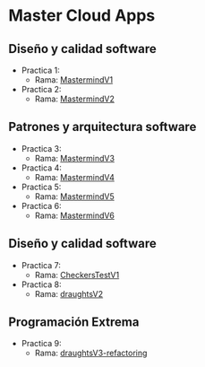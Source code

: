 # Master Cloud Apps

## Diseño y calidad software

 * Practica 1: 
    - Rama: [MastermindV1](https://github.com/franco87/mca/tree/mastermindV1)
 * Practica 2: 
    - Rama: [MastermindV2](https://github.com/franco87/mca/tree/mastermindV2)

## Patrones y arquitectura software

 * Practica 3: 
    - Rama: [MastermindV3](https://github.com/franco87/mca/tree/mastermindV3)   
 * Practica 4: 
    - Rama: [MastermindV4](https://github.com/franco87/mca/tree/mastermindV4)
 * Practica 5: 
    - Rama: [MastermindV5](https://github.com/franco87/mca/tree/mastermindV5)
 * Practica 6: 
    - Rama: [MastermindV6](https://github.com/franco87/mca/tree/mastermindV6)
 
## Diseño y calidad software

 * Practica 7:
    - Rama: [CheckersTestV1](https://github.com/franco87/mca/tree/checkersTestsV1)
 * Practica 8:
    - Rama: [draughtsV2](https://github.com/franco87/mca/tree/draughtsV2)
    
## Programación Extrema

 * Practica 9:
    - Rama: [draughtsV3-refactoring](https://github.com/franco87/mca/tree/draughtsV3-refactoring)
 

